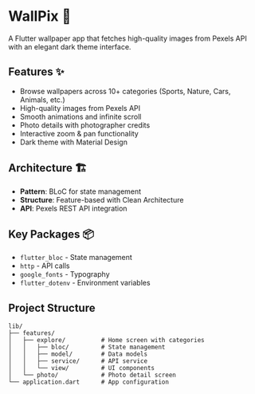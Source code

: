 # WallPix 📱

A Flutter wallpaper app that fetches high-quality images from Pexels API with an elegant dark theme interface.

## Features ✨

- Browse wallpapers across 10+ categories (Sports, Nature, Cars, Animals, etc.)
- High-quality images from Pexels API
- Smooth animations and infinite scroll
- Photo details with photographer credits
- Interactive zoom & pan functionality
- Dark theme with Material Design

## Architecture 🏗️

- **Pattern**: BLoC for state management
- **Structure**: Feature-based with Clean Architecture
- **API**: Pexels REST API integration

## Key Packages 📦

- `flutter_bloc` - State management
- `http` - API calls  
- `google_fonts` - Typography
- `flutter_dotenv` - Environment variables

## Project Structure

```
lib/
├── features/
│   ├── explore/          # Home screen with categories
│   │   ├── bloc/         # State management
│   │   ├── model/        # Data models
│   │   ├── service/      # API service
│   │   └── view/         # UI components
│   └── photo/            # Photo detail screen
└── application.dart      # App configuration
```
